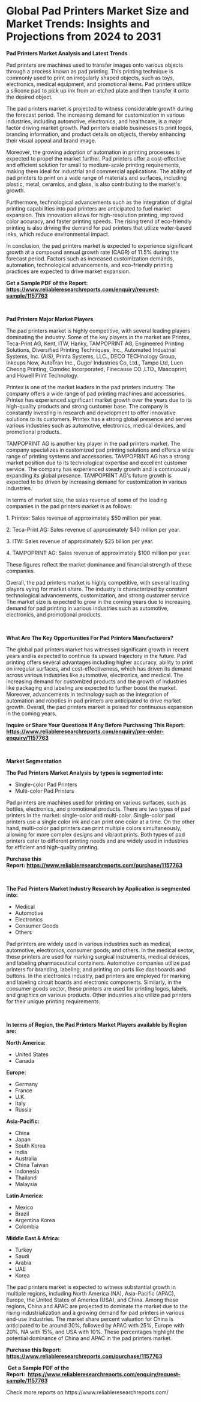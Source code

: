 <p><h1>Global Pad Printers Market Size and Market Trends: Insights and Projections from 2024 to 2031</h1></p><p><strong>Pad Printers Market Analysis and Latest Trends</strong></p>
<p><p>Pad printers are machines used to transfer images onto various objects through a process known as pad printing. This printing technique is commonly used to print on irregularly shaped objects, such as toys, electronics, medical equipment, and promotional items. Pad printers utilize a silicone pad to pick up ink from an etched plate and then transfer it onto the desired object.</p><p>The pad printers market is projected to witness considerable growth during the forecast period. The increasing demand for customization in various industries, including automotive, electronics, and healthcare, is a major factor driving market growth. Pad printers enable businesses to print logos, branding information, and product details on objects, thereby enhancing their visual appeal and brand image.</p><p>Moreover, the growing adoption of automation in printing processes is expected to propel the market further. Pad printers offer a cost-effective and efficient solution for small to medium-scale printing requirements, making them ideal for industrial and commercial applications. The ability of pad printers to print on a wide range of materials and surfaces, including plastic, metal, ceramics, and glass, is also contributing to the market's growth.</p><p>Furthermore, technological advancements such as the integration of digital printing capabilities into pad printers are anticipated to fuel market expansion. This innovation allows for high-resolution printing, improved color accuracy, and faster printing speeds. The rising trend of eco-friendly printing is also driving the demand for pad printers that utilize water-based inks, which reduce environmental impact.</p><p>In conclusion, the pad printers market is expected to experience significant growth at a compound annual growth rate (CAGR) of 11.5% during the forecast period. Factors such as increased customization demands, automation, technological advancements, and eco-friendly printing practices are expected to drive market expansion.</p></p>
<p><strong>Get a Sample PDF of the Report:&nbsp; <a href="https://www.reliableresearchreports.com/enquiry/request-sample/1157763">https://www.reliableresearchreports.com/enquiry/request-sample/1157763</a></strong></p>
<p>&nbsp;</p>
<p><strong>Pad Printers Major Market Players</strong></p>
<p><p>The pad printers market is highly competitive, with several leading players dominating the industry. Some of the key players in the market are Printex, Teca-Print AG, Kent, ITW, Hanky, TAMPOPRINT AG, Engineered Printing Solutions, Diversified Printing Techniques, Inc., Automated Industrial Systems, Inc. (AIS), Printa Systems, LLC., DECO TECHnology Group, Inkcups Now, AutoTran Inc., Guger Industries Co, Ltd., Tampo Ltd, Luen Cheong Printing, Comdec Incorporated, Finecause CO.,LTD., Mascoprint, and Howell Print Technology.</p><p>Printex is one of the market leaders in the pad printers industry. The company offers a wide range of pad printing machines and accessories. Printex has experienced significant market growth over the years due to its high-quality products and strong customer base. The company is constantly investing in research and development to offer innovative solutions to its customers. Printex has a strong global presence and serves various industries such as automotive, electronics, medical devices, and promotional products.</p><p>TAMPOPRINT AG is another key player in the pad printers market. The company specializes in customized pad printing solutions and offers a wide range of printing systems and accessories. TAMPOPRINT AG has a strong market position due to its technological expertise and excellent customer service. The company has experienced steady growth and is continuously expanding its global presence. TAMPOPRINT AG's future growth is expected to be driven by increasing demand for customization in various industries.</p><p>In terms of market size, the sales revenue of some of the leading companies in the pad printers market is as follows:</p><p>1. Printex: Sales revenue of approximately $50 million per year.</p><p>2. Teca-Print AG: Sales revenue of approximately $40 million per year.</p><p>3. ITW: Sales revenue of approximately $25 billion per year.</p><p>4. TAMPOPRINT AG: Sales revenue of approximately $100 million per year.</p><p>These figures reflect the market dominance and financial strength of these companies.</p><p>Overall, the pad printers market is highly competitive, with several leading players vying for market share. The industry is characterized by constant technological advancements, customization, and strong customer service. The market size is expected to grow in the coming years due to increasing demand for pad printing in various industries such as automotive, electronics, and promotional products.</p></p>
<p>&nbsp;</p>
<p><strong>What Are The Key Opportunities For Pad Printers Manufacturers?</strong></p>
<p><p>The global pad printers market has witnessed significant growth in recent years and is expected to continue its upward trajectory in the future. Pad printing offers several advantages including higher accuracy, ability to print on irregular surfaces, and cost-effectiveness, which has driven its demand across various industries like automotive, electronics, and medical. The increasing demand for customized products and the growth of industries like packaging and labeling are expected to further boost the market. Moreover, advancements in technology such as the integration of automation and robotics in pad printers are anticipated to drive market growth. Overall, the pad printers market is poised for continuous expansion in the coming years.</p></p>
<p><strong>Inquire or Share Your Questions If Any Before Purchasing This Report: <a href="https://www.reliableresearchreports.com/enquiry/pre-order-enquiry/1157763">https://www.reliableresearchreports.com/enquiry/pre-order-enquiry/1157763</a></strong></p>
<p>&nbsp;</p>
<p><strong>Market Segmentation</strong></p>
<p><strong>The Pad Printers Market Analysis by types is segmented into:</strong></p>
<p><ul><li>Single-color Pad Printers</li><li>Multi-color Pad Printers</li></ul></p>
<p><p>Pad printers are machines used for printing on various surfaces, such as bottles, electronics, and promotional products. There are two types of pad printers in the market: single-color and multi-color. Single-color pad printers use a single color ink and can print one color at a time. On the other hand, multi-color pad printers can print multiple colors simultaneously, allowing for more complex designs and vibrant prints. Both types of pad printers cater to different printing needs and are widely used in industries for efficient and high-quality printing.</p></p>
<p><strong>Purchase this Report:&nbsp;<a href="https://www.reliableresearchreports.com/purchase/1157763">https://www.reliableresearchreports.com/purchase/1157763</a></strong></p>
<p>&nbsp;</p>
<p><strong>The Pad Printers Market Industry Research by Application is segmented into:</strong></p>
<p><ul><li>Medical</li><li>Automotive</li><li>Electronics</li><li>Consumer Goods</li><li>Others</li></ul></p>
<p><p>Pad printers are widely used in various industries such as medical, automotive, electronics, consumer goods, and others. In the medical sector, these printers are used for marking surgical instruments, medical devices, and labeling pharmaceutical containers. Automotive companies utilize pad printers for branding, labeling, and printing on parts like dashboards and buttons. In the electronics industry, pad printers are employed for marking and labeling circuit boards and electronic components. Similarly, in the consumer goods sector, these printers are used for printing logos, labels, and graphics on various products. Other industries also utilize pad printers for their unique printing requirements.</p></p>
<p>&nbsp;</p>
<p><strong>In terms of Region, the Pad Printers Market Players available by Region are:</strong></p>
<p>
    <p> <strong> North America: </strong>
        <ul>
            <li>United States</li>
            <li>Canada</li>
        </ul>
        </p> 
    <p> <strong> Europe: </strong>
        <ul>
            <li>Germany</li>
            <li>France</li>
            <li>U.K.</li>
            <li>Italy</li>
            <li>Russia</li>
        </ul>
        </p> 
    <p> <strong> Asia-Pacific: </strong>
        <ul>
            <li>China</li>
            <li>Japan</li>
            <li>South Korea</li>
            <li>India</li>
            <li>Australia</li>
            <li>China Taiwan</li>
            <li>Indonesia</li>
            <li>Thailand</li>
            <li>Malaysia</li>
        </ul>
        </p> 
    <p> <strong> Latin America: </strong>
        <ul>
            <li>Mexico</li>
            <li>Brazil</li>
            <li>Argentina Korea</li>
            <li>Colombia</li>
        </ul>
        </p> 
    <p> <strong> Middle East & Africa: </strong>
        <ul>
            <li>Turkey</li>
            <li>Saudi</li>
            <li>Arabia</li>
            <li>UAE</li>
            <li>Korea</li>
        </ul>
    </p>
    </p>
<p><p>The pad printers market is expected to witness substantial growth in multiple regions, including North America (NA), Asia-Pacific (APAC), Europe, the United States of America (USA), and China. Among these regions, China and APAC are projected to dominate the market due to the rising industrialization and a growing demand for pad printers in various end-use industries. The market share percent valuation for China is anticipated to be around 30%, followed by APAC with 25%, Europe with 20%, NA with 15%, and USA with 10%. These percentages highlight the potential dominance of China and APAC in the pad printers market.</p></p>
<p><strong>Purchase this Report: <a href="https://www.reliableresearchreports.com/purchase/1157763">https://www.reliableresearchreports.com/purchase/1157763</a></strong></p>
<p>&nbsp;<strong>Get a Sample PDF of the Report:&nbsp;&nbsp;<a href="https://www.reliableresearchreports.com/enquiry/request-sample/1157763">https://www.reliableresearchreports.com/enquiry/request-sample/1157763</a></strong></p>
<p><strong></strong></p>
<p>Check more reports on https://www.reliableresearchreports.com/</p>